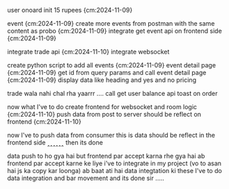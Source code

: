 user onoard init 15 rupees {cm:2024-11-09}

event {cm:2024-11-09}
    create more events from postman with the same content as probo {cm:2024-11-09}
    integrate get event api on frontend side {cm:2024-11-09}

integrate trade api {cm:2024-11-10}
integrate websocket


create python script to add all events {cm:2024-11-09}
event detail page {cm:2024-11-09}
    get id from query params and call event detail page {cm:2024-11-09}
    display data like heading and yes and no pricing



trade wala nahi chal rha yaarrr ....
call get user balance api
toast on order

now what I've to do
    create frontend for websocket  and room logic {cm:2024-11-10}
    push data from post to server should be reflect on frontend {cm:2024-11-10}

now I've to push data from consumer 
    this is data should be reflect in the frontend side ‸‸‸‸‸‸
    then its done 


data push to ho gya hai 
    but frontend par accept karna rhe gya hai 
    ab frontend par accept karne ke liye
    i've to integrate in my project (vo to asan hai js ka copy kar loonga)
    ab baat ati hai data integtation ki these I've to do 
    data integration and
    bar movement 
    and its done sir .....
    
